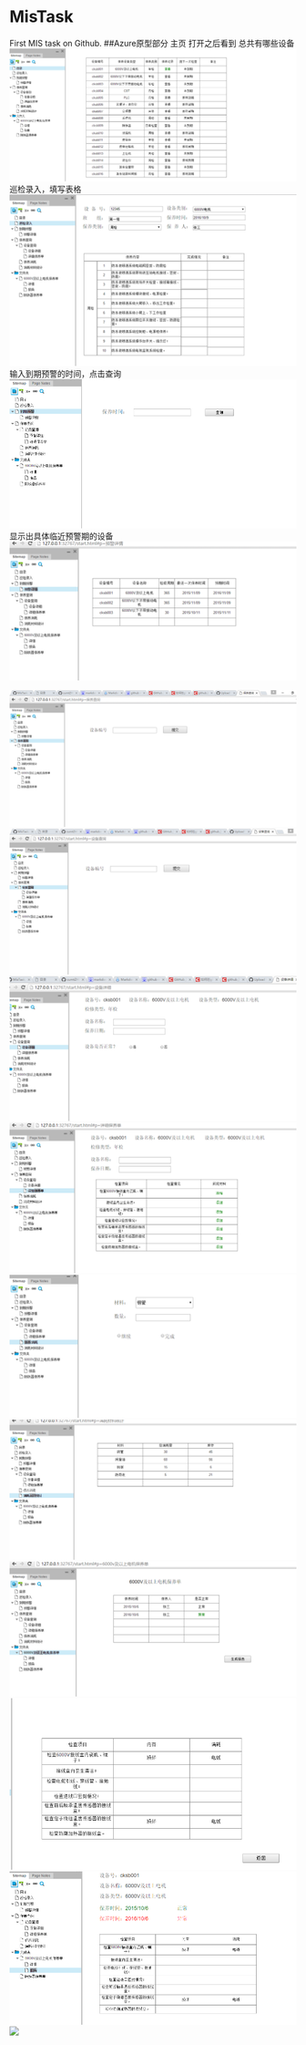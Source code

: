 # MisTask
First MIS task on Github.
##Azure原型部分
主页 打开之后看到 总共有哪些设备
![](1.png)
巡检录入，填写表格
![](2.png)
输入到期预警的时间，点击查询
![](3.png)
 显示出具体临近预警期的设备
![](4.png)

![](5.png)
![](6.png)
![](7.png)
![](8.png)
![](9.png)
![](10.png)
![](11.png)
![](12.png)
![](13.png)
![](14.png)
